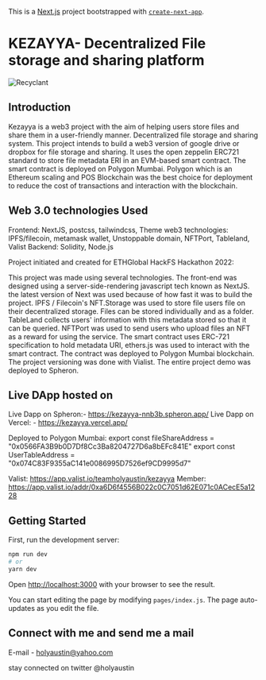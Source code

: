 This is a [Next.js](https://nextjs.org/) project bootstrapped with [`create-next-app`](https://github.com/zeit/next.js/tree/canary/packages/create-next-app).


# KEZAYYA- Decentralized File storage and sharing platform
![Recyclant](https://bafkreievjsq4glmoz4lzvwob6yfsaifpbufsnj47oz47ml4oa6dh4enhbi.ipfs.nftstorage.link/)

## Introduction
Kezayya is a web3 project with the aim of helping users store files and share them in a user-friendly manner. Decentralized file storage and sharing system. This project intends to build a web3 version of google drive or dropbox for file storage and sharing. It uses the open zeppelin ERC721 standard to store file metadata ERI in an EVM-based smart contract. The smart contract is deployed on Polygon Mumbai. Polygon which is an Ethereum scaling and POS Blockchain was the best choice for deployment to reduce the cost of transactions and interaction with the blockchain.
 

## Web 3.0 technologies Used

Frontend: NextJS, postcss, tailwindcss, Theme
web3 technologies: IPFS/filecoin, metamask wallet, Unstoppable domain, NFTPort, Tableland, Valist
Backend: Solidity, Node.js

Project initiated and created for ETHGlobal HackFS Hackathon 2022:  

This project was made using several technologies. The front-end was designed using a server-side-rendering javascript tech known as NextJS. the latest version of Next was used because of how fast it was to build the project.  IPFS / Filecoin's NFT.Storage was used to store file users file on their decentralized storage. Files can be stored individually and as a folder. TableLand collects users' information with this metadata stored so that it can be queried. NFTPort was used to send users who upload files an NFT as a reward for using the service. 
The smart contract uses ERC-721 specification to hold metadata URI, ethers.js was used to interact with the smart contract. The contract was deployed to Polygon Mumbai blockchain. The project versioning was done with Vialist. The entire project demo was deployed to Spheron. 

## Live DApp hosted on
Live Dapp on Spheron:- https://kezayya-nnb3b.spheron.app/
Live Dapp on Vercel: - https://kezayya.vercel.app/

Deployed to Polygon Mumbai: 
  export const fileShareAddress = "0x0566FA3B9b0D7Df8Cc3Ba8204727D6a8bEFc841E"
  export const UserTableAddress = "0x074C83F9355aC141e0086995D7526ef9CD9995d7"

Valist: https://app.valist.io/teamholyaustin/kezayya
Member: https://app.valist.io/addr/0xa6D6f4556B022c0C7051d62E071c0ACecE5a1228


## Getting Started

First, run the development server:

```bash
npm run dev
# or
yarn dev
```

Open [http://localhost:3000](http://localhost:3000) with your browser to see the result.

You can start editing the page by modifying `pages/index.js`. The page auto-updates as you edit the file.

## Connect with me and send me a mail

E-mail - holyaustin@yahoo.com

stay connected on twitter @holyaustin

